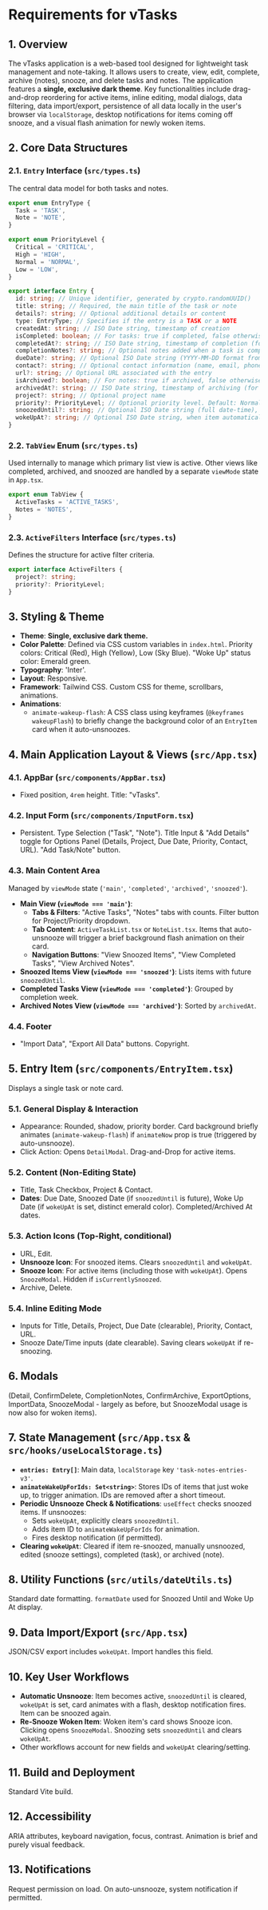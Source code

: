 
# Requirements for vTasks

## 1. Overview

The vTasks application is a web-based tool designed for lightweight task management and note-taking. It allows users to create, view, edit, complete, archive (notes), snooze, and delete tasks and notes. The application features a **single, exclusive dark theme**. Key functionalities include drag-and-drop reordering for active items, inline editing, modal dialogs, data filtering, data import/export, persistence of all data locally in the user's browser via `localStorage`, desktop notifications for items coming off snooze, and a visual flash animation for newly woken items.

## 2. Core Data Structures

### 2.1. `Entry` Interface (`src/types.ts`)
The central data model for both tasks and notes.

```typescript
export enum EntryType {
  Task = 'TASK',
  Note = 'NOTE',
}

export enum PriorityLevel {
  Critical = 'CRITICAL',
  High = 'HIGH',
  Normal = 'NORMAL',
  Low = 'LOW',
}

export interface Entry {
  id: string; // Unique identifier, generated by crypto.randomUUID()
  title: string; // Required, the main title of the task or note
  details?: string; // Optional additional details or content
  type: EntryType; // Specifies if the entry is a TASK or a NOTE
  createdAt: string; // ISO Date string, timestamp of creation
  isCompleted: boolean; // For tasks: true if completed, false otherwise. Default: false.
  completedAt?: string; // ISO Date string, timestamp of completion (for tasks)
  completionNotes?: string; // Optional notes added when a task is completed
  dueDate?: string; // Optional ISO Date string (YYYY-MM-DD format from date input) for task due dates
  contact?: string; // Optional contact information (name, email, phone)
  url?: string; // Optional URL associated with the entry
  isArchived?: boolean; // For notes: true if archived, false otherwise. Default: false.
  archivedAt?: string; // ISO Date string, timestamp of archiving (for notes)
  project?: string; // Optional project name
  priority?: PriorityLevel; // Optional priority level. Default: Normal.
  snoozedUntil?: string; // Optional ISO Date string (full date-time), if item is snoozed. This is cleared when an item auto-unsnoozes.
  wokeUpAt?: string; // Optional ISO Date string, when item automatically unsnoozed.
}
```

### 2.2. `TabView` Enum (`src/types.ts`)
Used internally to manage which primary list view is active. Other views like completed, archived, and snoozed are handled by a separate `viewMode` state in `App.tsx`.

```typescript
export enum TabView {
  ActiveTasks = 'ACTIVE_TASKS',
  Notes = 'NOTES',
}
```

### 2.3. `ActiveFilters` Interface (`src/types.ts`)
Defines the structure for active filter criteria.
```typescript
export interface ActiveFilters {
  project?: string;
  priority?: PriorityLevel;
}
```

## 3. Styling & Theme

*   **Theme**: **Single, exclusive dark theme.**
*   **Color Palette**: Defined via CSS custom variables in `index.html`. Priority colors: Critical (Red), High (Yellow), Low (Sky Blue). "Woke Up" status color: Emerald green.
*   **Typography**: 'Inter'.
*   **Layout**: Responsive.
*   **Framework**: Tailwind CSS. Custom CSS for theme, scrollbars, animations.
*   **Animations**:
    *   `animate-wakeup-flash`: A CSS class using keyframes (`@keyframes wakeupFlash`) to briefly change the background color of an `EntryItem` card when it auto-unsnoozes.

## 4. Main Application Layout & Views (`src/App.tsx`)

### 4.1. AppBar (`src/components/AppBar.tsx`)
*   Fixed position, `4rem` height. Title: "vTasks".

### 4.2. Input Form (`src/components/InputForm.tsx`)
*   Persistent. Type Selection ("Task", "Note"). Title Input & "Add Details" toggle for Options Panel (Details, Project, Due Date, Priority, Contact, URL). "Add Task/Note" button.

### 4.3. Main Content Area
Managed by `viewMode` state (`'main'`, `'completed'`, `'archived'`, `'snoozed'`).

*   **Main View (`viewMode === 'main'`)**:
    *   **Tabs & Filters**: "Active Tasks", "Notes" tabs with counts. Filter button for Project/Priority dropdown.
    *   **Tab Content**: `ActiveTaskList.tsx` or `NoteList.tsx`. Items that auto-unsnooze will trigger a brief background flash animation on their card.
    *   **Navigation Buttons**: "View Snoozed Items", "View Completed Tasks", "View Archived Notes".
*   **Snoozed Items View (`viewMode === 'snoozed'`)**: Lists items with future `snoozedUntil`.
*   **Completed Tasks View (`viewMode === 'completed'`)**: Grouped by completion week.
*   **Archived Notes View (`viewMode === 'archived'`)**: Sorted by `archivedAt`.

### 4.4. Footer
*   "Import Data", "Export All Data" buttons. Copyright.

## 5. Entry Item (`src/components/EntryItem.tsx`)

Displays a single task or note card.

### 5.1. General Display & Interaction
*   Appearance: Rounded, shadow, priority border. Card background briefly animates (`animate-wakeup-flash`) if `animateNow` prop is true (triggered by auto-unsnooze).
*   Click Action: Opens `DetailModal`. Drag-and-Drop for active items.

### 5.2. Content (Non-Editing State)
*   Title, Task Checkbox, Project & Contact.
*   **Dates**: Due Date, Snoozed Date (if `snoozedUntil` is future), Woke Up Date (if `wokeUpAt` is set, distinct emerald color). Completed/Archived At dates.

### 5.3. Action Icons (Top-Right, conditional)
*   URL, Edit.
*   **Unsnooze Icon**: For snoozed items. Clears `snoozedUntil` and `wokeUpAt`.
*   **Snooze Icon**: For active items (including those with `wokeUpAt`). Opens `SnoozeModal`. Hidden if `isCurrentlySnoozed`.
*   Archive, Delete.

### 5.4. Inline Editing Mode
*   Inputs for Title, Details, Project, Due Date (clearable), Priority, Contact, URL.
*   Snooze Date/Time inputs (date clearable). Saving clears `wokeUpAt` if re-snoozing.

## 6. Modals

(Detail, ConfirmDelete, CompletionNotes, ConfirmArchive, ExportOptions, ImportData, SnoozeModal - largely as before, but SnoozeModal usage is now also for woken items).

## 7. State Management (`src/App.tsx` & `src/hooks/useLocalStorage.ts`)

*   **`entries: Entry[]`**: Main data, `localStorage` key `'task-notes-entries-v3'`.
*   **`animateWakeUpForIds: Set<string>`**: Stores IDs of items that just woke up, to trigger animation. IDs are removed after a short timeout.
*   **Periodic Unsnooze Check & Notifications**: `useEffect` checks snoozed items. If unsnoozes:
    *   Sets `wokeUpAt`, explicitly clears `snoozedUntil`.
    *   Adds item ID to `animateWakeUpForIds` for animation.
    *   Fires desktop notification (if permitted).
*   **Clearing `wokeUpAt`**: Cleared if item re-snoozed, manually unsnoozed, edited (snooze settings), completed (task), or archived (note).

## 8. Utility Functions (`src/utils/dateUtils.ts`)

Standard date formatting. `formatDate` used for Snoozed Until and Woke Up At display.

## 9. Data Import/Export (`src/App.tsx`)

JSON/CSV export includes `wokeUpAt`. Import handles this field.

## 10. Key User Workflows

*   **Automatic Unsnooze**: Item becomes active, `snoozedUntil` is cleared, `wokeUpAt` is set, card animates with a flash, desktop notification fires. Item can be snoozed again.
*   **Re-Snooze Woken Item**: Woken item's card shows Snooze icon. Clicking opens `SnoozeModal`. Snoozing sets `snoozedUntil` and clears `wokeUpAt`.
*   Other workflows account for new fields and `wokeUpAt` clearing/setting.

## 11. Build and Deployment

Standard Vite build.

## 12. Accessibility

ARIA attributes, keyboard navigation, focus, contrast. Animation is brief and purely visual feedback.

## 13. Notifications
Request permission on load. On auto-unsnooze, system notification if permitted.
